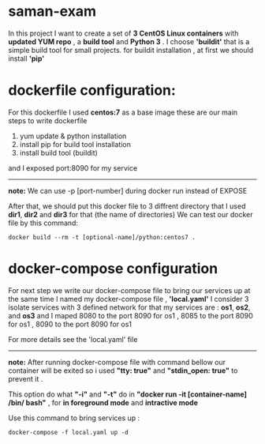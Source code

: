 # saman-exam

In this project I want to create a set of **3 CentOS Linux containers** with **updated YUM repo** , a **build tool** and **Python 3** .
I choose **'buildit'** that is a  simple build tool for small projects.
for buildit installation , at first we should install **'pip'**

# dockerfile configuration:
For this dockerfile I used **centos:7** as a base image
these are our main steps to write dockerfile

1. yum update & python installation
2. install pip for build tool installation
3. install build tool (buildit)

and I exposed port:8090 for my service
___
**note:** We can use -p [port-number] during docker run instead of EXPOSE

After that, we should put this docker file to 3 diffrent directory that I used **dir1**, **dir2** and **dir3** for that (the name of directories)
We can test our docker file by this command:

`docker build --rm -t [optional-name]/python:centos7 .`

# docker-compose configuration
For next step we write our docker-compose file to bring our services up at the same time 
I named my docker-compose file , **'local.yaml'**
I consider 3 isolate services with 3 defined network for that 
my services are : **os1**, **os2**, and **os3**
and I maped 8080 to the port 8090 for os1 , 8085 to the port 8090 for os1 , 8090 to the port 8090 for os1

For more details see the 'local.yaml' file
___
**note:** After running docker-compose file with command bellow our container will be exited so i used **"tty: true"** and **"stdin_open: true"**
to prevent it . 

This option do what **"-i"** and **"-t"** do in **"docker run -it [container-name] /bin/ bash"** , for **in foreground mode** and **intractive mode**

Use this command to bring services up :

`docker-compose -f local.yaml up -d`
